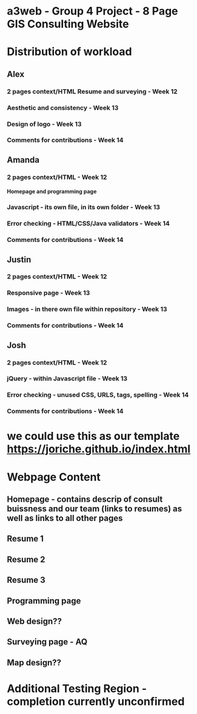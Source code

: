 # a3web - Group 4 Project - 8 Page GIS Consulting Website

# Distribution of workload

## Alex
### 2 pages context/HTML Resume and surveying - Week 12
### Aesthetic and consistency - Week 13
### Design of logo - Week 13
### Comments for contributions - Week 14

## Amanda
### 2 pages context/HTML - Week 12
#### Homepage and programming page
### Javascript - its own file, in its own folder - Week 13
### Error checking - HTML/CSS/Java validators - Week 14
### Comments for contributions - Week 14

## Justin
### 2 pages context/HTML - Week 12
### Responsive page - Week 13
### Images - in there own file within repository - Week 13
### Comments for contributions - Week 14

## Josh
### 2 pages context/HTML - Week 12
### jQuery - within Javascript file - Week 13
### Error checking - unused CSS, URLS, tags, spelling - Week 14
### Comments for contributions - Week 14
# we could use this as our template https://joriche.github.io/index.html

# Webpage Content
## Homepage - contains descrip of consult buissness and our team (links to resumes) as well as links to all other pages
## Resume 1
## Resume 2
## Resume 3
## Programming page
## Web design??
## Surveying page - AQ
## Map design?? 

# Additional Testing Region - completion currently unconfirmed